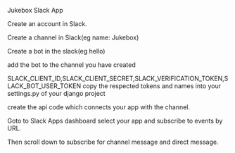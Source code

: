 
Jukebox Slack App

Create an account in Slack.

Create a channel in Slack(eg name: Jukebox)

Create a bot in the slack(eg hello)

add the bot to the channel you have created

SLACK_CLIENT_ID,SLACK_CLIENT_SECRET,SLACK_VERIFICATION_TOKEN,SLACK_BOT_USER_TOKEN copy the respected tokens and names into your settings.py of your django project 

create the api code which connects your app with the channel.

Goto to Slack Apps dashboard select your app and subscribe to events by URL.

Then scroll down to subscribe for channel message and direct message.